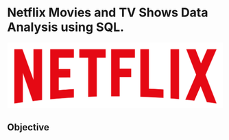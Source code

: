 # Netflix Movies and TV Shows Data Analysis using SQL.

![Netflix Logo](https://github.com/Chinmay03droid/Netflix_sql_project/blob/main/logo.png)

## Objective
